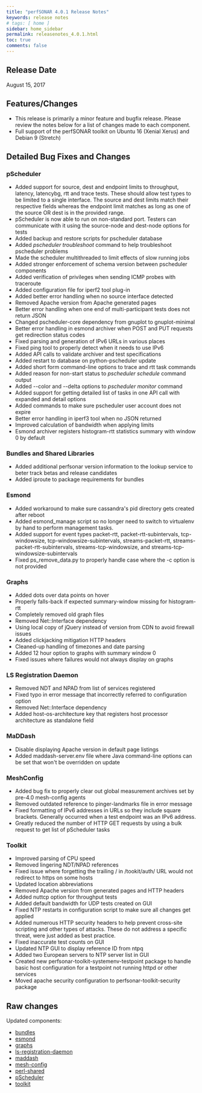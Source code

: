 ```yaml
---
title: "perfSONAR 4.0.1 Release Notes"
keywords: release notes
# tags: [ home ]
sidebar: home_sidebar
permalink: releasenotes_4.0.1.html
toc: true
comments: false
---
```


Release Date
------------

August 15, 2017

Features/Changes
----------------

-   This release is primarily a minor feature and bugfix release. Please
    review the notes below for a list of changes made to each component.
-   Full support of the perfSONAR toolkit on Ubuntu 16 (Xenial Xerus)
    and Debian 9 (Stretch)

Detailed Bug Fixes and Changes
------------------------------

### pScheduler

-   Added support for source, dest and endpoint limits to throughput,
    latency, latencybg, rtt and trace tests. These should allow test
    types to be limited to a single interface. The source and dest
    limits match their respective fields whereas the endpoint limit
    matches as long as one of the source OR dest is in the provided
    range.
-   pScheduler is now able to run on non-standard port. Testers can
    communicate with it using the source-node and dest-node options for
    tests
-   Added backup and restore scripts for pscheduler database
-   Added *pscheduler troubleshoot* command to help troubleshoot
    pscheduler problems
-   Made the scheduler multithreaded to limit effects of slow running
    jobs
-   Added stronger enforcement of schema version between pscheduler
    components
-   Added verification of privileges when sending ICMP probes with
    traceroute
-   Added configuration file for iperf2 tool plug-in
-   Added better error handling when no source interface detected
-   Removed Apache version from Apache generated pages
-   Better error handling when one end of multi-participant tests does
    not return JSON
-   Changed pscheduler-core dependency from gnuplot to gnuplot-minimal
-   Better error handling in esmond archiver when POST and PUT requests
    get redirection status codes
-   Fixed parsing and generation of IPv6 URLs in various places
-   Fixed ping tool to properly detect when it needs to use IPv6
-   Added API calls to validate archiver and test specifications
-   Added restart to database on python-pscheduler update
-   Added short form command-line options to trace and rtt task commands
-   Added reason for non-start status to *pscheduler schedule* command
    output
-   Added --color and --delta options to *pscheduler monitor* command
-   Added support for getting detailed list of tasks in one API call
    with expanded and detail options
-   Added commands to make sure pscheduler user account does not expire
-   Better error handling in iperf3 tool when no JSON returned
-   Improved calculation of bandwidth when applying limits
-   Esmond archiver registers histogram-rtt statistics summary with
    window 0 by default

### Bundles and Shared Libraries

-   Added additional perfsonar version information to the lookup service
    to beter track betas and release candidates
-   Added iproute to package requirements for bundles

### Esmond

-   Added workaround to make sure cassandra's pid directory gets created
    after reboot
-   Added esmond\_manage script so no longer need to switch to
    virtualenv by hand to perform management tasks.
-   Added support for event types packet-rtt, packet-rtt-subintervals,
    tcp-windowsize, tcp-windowsize-subintervals, streams-packet-rtt,
    streams-packet-rtt-subintervals, streams-tcp-windowsize, and
    streams-tcp-windowsize-subintervals
-   Fixed ps\_remove\_data.py to properly handle case where the -c
    option is not provided

### Graphs

-   Added dots over data points on hover
-   Properly falls-back if expected summary-window missing for
    histogram-rtt
-   Completely removed old graph files
-   Removed Net::Interface dependency
-   Using local copy of jQuery instead of version from CDN to avoid
    firewall issues
-   Added clickjacking mitigation HTTP headers
-   Cleaned-up handling of timezones and date parsing
-   Added 12 hour option to graphs with summary window 0
-   Fixed issues where failures would not always display on graphs

### LS Registration Daemon

-   Removed NDT and NPAD from list of services registered
-   Fixed typo in error message that incorrectly referred to
    configuration option
-   Removed Net::Interface dependency
-   Added host-os-architecture key that registers host processor
    architecture as standalone field

### MaDDash

-   Disable displaying Apache version in default page listings
-   Added maddash-server.env file where Java command-line options can be
    set that won't be overridden on update

### MeshConfig

-   Added bug fix to properly clear out global measurement archives set
    by pre-4.0 mesh-config agents
-   Removed outdated reference to pinger-landmarks file in error message
-   Fixed formatting of IPv6 addresses in URLs so they include square
    brackets. Generally occurred when a test endpoint was an IPv6
    address.
-   Greatly reduced the number of HTTP GET requests by using a bulk
    request to get list of pScheduler tasks

### Toolkit

-   Improved parsing of CPU speed
-   Removed lingering NDT/NPAD references
-   Fixed issue where forgetting the trailing / in /tookit/auth/ URL
    would not redirect to https on some hosts
-   Updated location abbreviations
-   Removed Apache version from generated pages and HTTP headers
-   Added nuttcp option for throughput tests
-   Added default bandwidth for UDP tests created on GUI
-   Fixed NTP restarts in configuration script to make sure all changes
    get applied
-   Added numerous HTTP security headers to help prevent cross-site
    scripting and other types of attacks. These do not address a
    specific threat, were just added as best practice.
-   Fixed inaccurate test counts on GUI
-   Updated NTP GUI to display reference ID from ntpq
-   Added two European servers to NTP server list in GUI
-   Created new perfsonar-toolkit-systemenv-testpoint package to handle
    basic host configuration for a testpoint not running httpd or other
    services
-   Moved apache security configuration to perfsonar-toolkit-security
    package

Raw changes
-----------

Updated components:

-   [bundles](https://github.com/perfsonar/bundles/compare/4.0...4.0.1-1.rc1)
-   [esmond](https://github.com/esnet/esmond/compare/2.1-2...2.1.1-1.rc1)
-   [graphs](https://github.com/perfsonar/graphs/compare/4.0.0.2...4.0.1-1.rc1)
-   [ls-registration-daemon](https://github.com/perfsonar/ls-registration-daemon/compare/4.0...4.0.1-1.rc1)
-   [maddash](https://github.com/esnet/maddash/compare/2.0.1...2.0.2-1.rc1)
-   [mesh-config](https://github.com/perfsonar/mesh-config/compare/4.0.0.2...4.0.1-1.rc1)
-   [perl-shared](https://github.com/perfsonar/perl-shared/compare/4.0.0.1...4.0.1-1.rc1)
-   [pScheduler](https://github.com/perfsonar/pscheduler/compare/1.0.0.5...1.0.1-1.rc1)
-   [toolkit](https://github.com/perfsonar/toolkit/compare/4.0.0.2...4.0.1-1.rc1)
